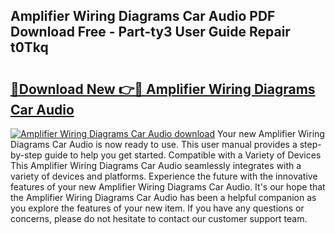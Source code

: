 ## Amplifier Wiring Diagrams Car Audio PDF Download Free - Part-ty3 User Guide Repair t0Tkq

# <h2><a href="http://dflqqq.blite.top/?on=Amplifier+Wiring+Diagrams+Car+Audio">🔗Download New 👉🔴 Amplifier Wiring Diagrams Car Audio</a></h2>

[![Amplifier Wiring Diagrams Car Audio download](https://i.imgur.com/lujVjoI.png)](http://dflqqq.blite.top/?on=Amplifier+Wiring+Diagrams+Car+Audio)
Your new Amplifier Wiring Diagrams Car Audio is now ready to use. This user manual provides a step-by-step guide to help you get started. Compatible with a Variety of Devices This Amplifier Wiring Diagrams Car Audio seamlessly integrates with a variety of devices and platforms. Experience the future with the innovative features of your new Amplifier Wiring Diagrams Car Audio. It's our hope that the Amplifier Wiring Diagrams Car Audio has been a helpful companion as you explore the features of your new item. If you have any questions or concerns, please do not hesitate to contact our customer support team.
